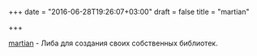 +++
date = "2016-06-28T19:26:07+03:00"
draft = false
title = "martian"

+++

<p><a href="https://github.com/google/martian">martian</a>&nbsp;- Либа для создания своих собственных библиотек.</p>

